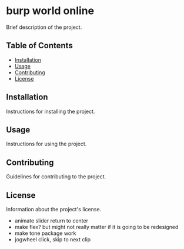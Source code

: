 # burp world online

Brief description of the project.

## Table of Contents

- [Installation](#installation)
- [Usage](#usage)
- [Contributing](#contributing)
- [License](#license)

## Installation

Instructions for installing the project.

## Usage

Instructions for using the project.

## Contributing

Guidelines for contributing to the project.

## License

Information about the project's license.


- animate slider return to center
- make flex? but might not really matter if it is going to be redesigned
- make tone package work
- jogwheel click, skip to next clip
